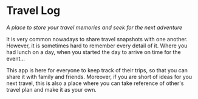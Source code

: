 # Travel Log

*A place to store your travel memories and seek for the next adventure*

It is very common nowadays to share travel snapshots with one another. However, it is sometimes hard to remember every detail of it. 
Where you had lunch on a day, when you started the day to arrive on time for the event...  
  
This app is here for everyone to keep track of their trips, so that you can share it with family and friends. Moreover, if you are short of ideas for you next travel, this is also a place where you can take reference of other's travel plan and make it as your own.
